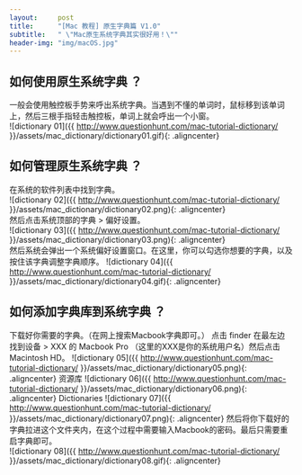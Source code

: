 ```yaml
---
layout:     post
title:      "[Mac 教程] 原生字典篇 V1.0"
subtitle:   " \"Mac原生系统字典其实很好用！\""
header-img: "img/macOS.jpg"
---
```

## 如何使用原生系统字典 ？
一般会使用触控板手势来呼出系统字典。当遇到不懂的单词时，鼠标移到该单词上，然后三根手指轻击触控板，单词上就会呼出一个小窗。<br/>
![dictionary 01]({{ http://www.questionhunt.com/mac-tutorial-dictionary/ }}/assets/mac_dictionary/dictionary01.gif){: .aligncenter}<br/>

## 如何管理原生系统字典 ？
在系统的软件列表中找到字典。<br/>
![dictionary 02]({{ http://www.questionhunt.com/mac-tutorial-dictionary/ }}/assets/mac_dictionary/dictionary02.png){: .aligncenter}<br/>
然后点击系统顶部的字典 > 偏好设置。<br/>
![dictionary 03]({{ http://www.questionhunt.com/mac-tutorial-dictionary/ }}/assets/mac_dictionary/dictionary03.png){: .aligncenter}<br/>
然后系统会弹出一个系统偏好设置窗口。在这里，你可以勾选你想要的字典，以及按住该字典调整字典顺序。
![dictionary 04]({{ http://www.questionhunt.com/mac-tutorial-dictionary/ }}/assets/mac_dictionary/dictionary04.gif){: .aligncenter}<br/>

## 如何添加字典库到系统字典 ？
下载好你需要的字典。（在网上搜索Macbook字典即可。）
点击 finder 在最左边找到设备 > XXX 的 Macbook Pro （这里的XXX是你的系统用户名）然后点击 Macintosh HD。
![dictionary 05]({{ http://www.questionhunt.com/mac-tutorial-dictionary/ }}/assets/mac_dictionary/dictionary05.png){: .aligncenter}
资源库
![dictionary 06]({{ http://www.questionhunt.com/mac-tutorial-dictionary/ }}/assets/mac_dictionary/dictionary06.png){: .aligncenter}
Dictionaries
![dictionary 07]({{ http://www.questionhunt.com/mac-tutorial-dictionary/ }}/assets/mac_dictionary/dictionary07.png){: .aligncenter}
然后将你下载好的字典拉进这个文件夹内，在这个过程中需要输入Macbook的密码。最后只需要重启字典即可。<br/>
![dictionary 08]({{ http://www.questionhunt.com/mac-tutorial-dictionary/ }}/assets/mac_dictionary/dictionary08.gif){: .aligncenter}<br/>
